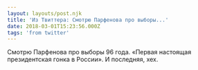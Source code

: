 ```yaml
---
layout: layouts/post.njk
title: 'Из Твиттера: Смотрю Парфенова про выборы...'
date: 2018-03-01T15:23:56.000Z
tags: 'from twitter'
---
```



Смотрю Парфенова про выборы 96 года. «Первая настоящая президентская гонка в России». И последняя, хех.

